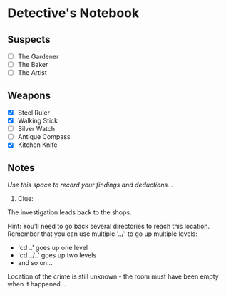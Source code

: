 # Detective's Notebook

## Suspects
- [ ] The Gardener
- [ ] The Baker
- [ ] The Artist

## Weapons
- [x] Steel Ruler
- [x] Walking Stick
- [ ] Silver Watch
- [ ] Antique Compass
- [x] Kitchen Knife

## Notes
*Use this space to record your findings and deductions...*

1. Clue:

The investigation leads back to the shops.

Hint: You'll need to go back several directories to reach this location.
Remember that you can use multiple '../' to go up multiple levels:
- 'cd ..'    goes up one level
- 'cd ../..' goes up two levels
- and so on...

Location of the crime is still unknown - the room must have been empty when it happened...
